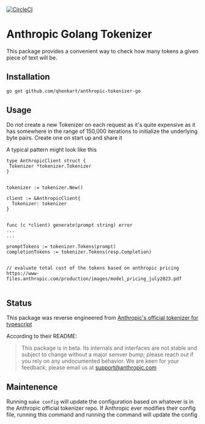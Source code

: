 [![CircleCI](https://dl.circleci.com/status-badge/img/gh/qhenkart/anthropic-tokenizer-go/tree/main.svg?style=svg)](https://dl.circleci.com/status-badge/redirect/gh/qhenkart/anthropic-tokenizer-go/tree/main)

# Anthropic Golang Tokenizer

This package provides a convenient way to check how many tokens a given piece of text will be.

## Installation

```sh
go get github.com/qhenkart/anthropic-tokenizer-go
```

## Usage

Do not create a new Tokenizer on each request as it's quite expensive as it has somewhere in the range of 150,000 iterations to initialize the underlying byte pairs.
Create one on start up and share it

A typical pattern might look like this

```
type AnthropicClient struct {
 Tokenizer *tokenizer.Tokenizer
}


tokenizer := tokenizer.New()

client := &AnthropicClient{
  Tokenizer: tokenizer
}


func (c *client) generate(prompt string) error
...
...

promptTokens := tokenizer.Tokens(prompt)
completionTokens := tokenizer.Tokens(resp.Completion)


// evaluate total cost of the tokens based on anthropic pricing https://www-files.anthropic.com/production/images/model_pricing_july2023.pdf


```

## Status

This package was reverse engineered from [Anthropic's official tokenizer for typescript](https://github.com/anthropics/anthropic-tokenizer-typescript)

According to their README:

> This package is in beta. Its internals and interfaces are not stable
> and subject to change without a major semver bump;
> please reach out if you rely on any undocumented behavior.
> We are keen for your feedback; please email us at [support@anthropic.com](mailto:support@anthropic.com)

## Maintenence

Running `make config` will update the configuration based on whatever is in the Anthropic official tokenizer repo.
If Anthropic ever modifies their config file, running this command and running the command will update the config
